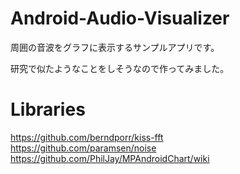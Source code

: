 # Android-Audio-Visualizer

周囲の音波をグラフに表示するサンプルアプリです。

研究で似たようなことをしそうなので作ってみました。

# Libraries

https://github.com/berndporr/kiss-fft   
https://github.com/paramsen/noise   
https://github.com/PhilJay/MPAndroidChart/wiki

